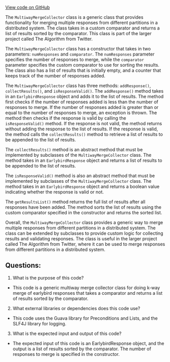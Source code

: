 [View code on GitHub](https://github.com/misbahsy/the-algorithm/src/java/com/twitter/search/earlybird_root/collectors/MultiwayMergeCollector.java)

The `MultiwayMergeCollector` class is a generic class that provides functionality for merging multiple responses from different partitions in a distributed system. The class takes in a custom comparator and returns a list of results sorted by the comparator. This class is part of the larger project called The Algorithm from Twitter.

The `MultiwayMergeCollector` class has a constructor that takes in two parameters: `numResponses` and `comparator`. The `numResponses` parameter specifies the number of responses to merge, while the `comparator` parameter specifies the custom comparator to use for sorting the results. The class also has a list of results that is initially empty, and a counter that keeps track of the number of responses added.

The `MultiwayMergeCollector` class has three methods: `addResponse()`, `collectResults()`, and `isResponseValid()`. The `addResponse()` method takes in an `EarlybirdResponse` object and adds it to the list of results. The method first checks if the number of responses added is less than the number of responses to merge. If the number of responses added is greater than or equal to the number of responses to merge, an exception is thrown. The method then checks if the response is valid by calling the `isResponseValid()` method. If the response is not valid, the method returns without adding the response to the list of results. If the response is valid, the method calls the `collectResults()` method to retrieve a list of results to be appended to the list of results.

The `collectResults()` method is an abstract method that must be implemented by subclasses of the `MultiwayMergeCollector` class. The method takes in an `EarlybirdResponse` object and returns a list of results to be appended to the list of results.

The `isResponseValid()` method is also an abstract method that must be implemented by subclasses of the `MultiwayMergeCollector` class. The method takes in an `EarlybirdResponse` object and returns a boolean value indicating whether the response is valid or not.

The `getResultsList()` method returns the full list of results after all responses have been added. The method sorts the list of results using the custom comparator specified in the constructor and returns the sorted list.

Overall, the `MultiwayMergeCollector` class provides a generic way to merge multiple responses from different partitions in a distributed system. The class can be extended by subclasses to provide custom logic for collecting results and validating responses. The class is useful in the larger project called The Algorithm from Twitter, where it can be used to merge responses from different partitions in a distributed system.
## Questions: 
 1. What is the purpose of this code?
- This code is a generic multiway merge collector class for doing k-way merge of earlybird responses that takes a comparator and returns a list of results sorted by the comparator.

2. What external libraries or dependencies does this code use?
- This code uses the Guava library for Preconditions and Lists, and the SLF4J library for logging.

3. What is the expected input and output of this code?
- The expected input of this code is an EarlybirdResponse object, and the output is a list of results sorted by the comparator. The number of responses to merge is specified in the constructor.